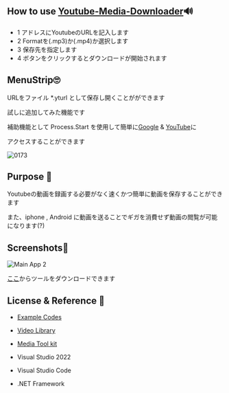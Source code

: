 ## How to use [Youtube-Media-Downloader](https://github.com/Pop-Apple/Youtube-Media-Downloader)🔊

* 1 アドレスにYoutubeのURLを記入します
* 2 Formatを(.mp3)か(.mp4)か選択します
* 3 保存先を指定します
* 4 ボタンをクリックするとダウンロードが開始されます

## MenuStrip🙄
URLをファイル *.yturl として保存し開くことがができます

試しに追加してみた機能です

補助機能として Process.Start を使用して簡単に[Google](https://www.google.com/) & [YouTube](https://www.youtube.com/)に

アクセスすることができます

![0173](https://user-images.githubusercontent.com/101918076/173852565-f095169d-4ef6-4ebd-a71a-6b9654d295ee.jpg)

## Purpose 🚗

Youtubeの動画を録画する必要がなく速くかつ簡単に動画を保存することができます

また、iphone , Android に動画を送ることでギガを消費せず動画の閲覧が可能になります(?)

## Screenshots🎨
![Main App 2](https://user-images.githubusercontent.com/101918076/173849837-3bd48277-ff6d-4fce-9d5f-5e6a9dee65dc.jpg)

[ここ]()からツールをダウンロードできます

## License & Reference 🌺

* [Example Codes](https://www.engineer-walk.com/programming/videolibrary-youtube-csharp/)
* [Video Library](https://www.nuget.org/packages/VideoLibrary/)
* [Media Tool kit](https://www.nuget.org/packages/MediaToolkit/)

* Visual Studio 2022
* Visual Studio Code
* .NET Framework
